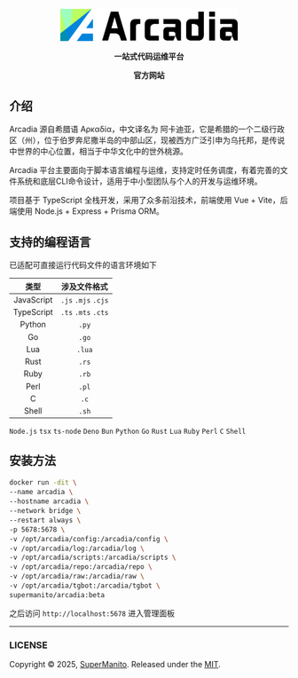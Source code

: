 <p align="center">
    <a href="https://arcadia.cool" target="_blank">
        <picture>
            <source media="(prefers-color-scheme: dark)" srcset="./public/images/logo-dark-sub.png" width="320">
            <img src="./public/images/logo-light-sub.png" alt="Arcadia" width="320">
        </picture>
    </a>
</p>

<p align="center">
    <strong>
        一站式代码运维平台
    </strong>
</p>

<p align="center">
    <strong>
        <a href="https://arcadia.cool" style="text-decoration: none;">官方网站</a>
    </strong>
</p>

## 介绍

Arcadia 源自希腊语 Αρκαδία，中文译名为 阿卡迪亚，它是希腊的一个二级行政区（州），位于伯罗奔尼撒半岛的中部山区，现被西方广泛引申为乌托邦，是传说中世界的中心位置，相当于中华文化中的世外桃源。

Arcadia 平台主要面向于脚本语言编程与运维，支持定时任务调度，有着完善的文件系统和底层CLI命令设计，适用于中小型团队与个人的开发与运维环境。

项目基于 TypeScript 全栈开发，采用了众多前沿技术，前端使用 Vue + Vite，后端使用 Node.js + Express + Prisma ORM。

## 支持的编程语言

已适配可直接运行代码文件的语言环境如下

| 类型 | 涉及文件格式 |
| :-: | :-: |
| JavaScript | `.js` `.mjs` `.cjs` |
| TypeScript | `.ts` `.mts` `.cts` |
| Python | `.py` |
| Go | `.go` |
| Lua | `.lua` |
| Rust | `.rs` |
| Ruby | `.rb` |
| Perl | `.pl` |
| C | `.c` |
| Shell | `.sh` |

`Node.js` `tsx` `ts-node` `Deno` `Bun` `Python` `Go` `Rust` `Lua` `Ruby` `Perl` `C` `Shell`

## 安装方法

```bash
docker run -dit \
--name arcadia \
--hostname arcadia \
--network bridge \
--restart always \
-p 5678:5678 \
-v /opt/arcadia/config:/arcadia/config \
-v /opt/arcadia/log:/arcadia/log \
-v /opt/arcadia/scripts:/arcadia/scripts \
-v /opt/arcadia/repo:/arcadia/repo \
-v /opt/arcadia/raw:/arcadia/raw \
-v /opt/arcadia/tgbot:/arcadia/tgbot \
supermanito/arcadia:beta
```

之后访问 `http://localhost:5678` 进入管理面板

***

### LICENSE

Copyright © 2025, [SuperManito](https://github.com/SuperManito). Released under the [MIT](https://github.com/SuperManito/LinuxMirrors/blob/main/LICENSE).

